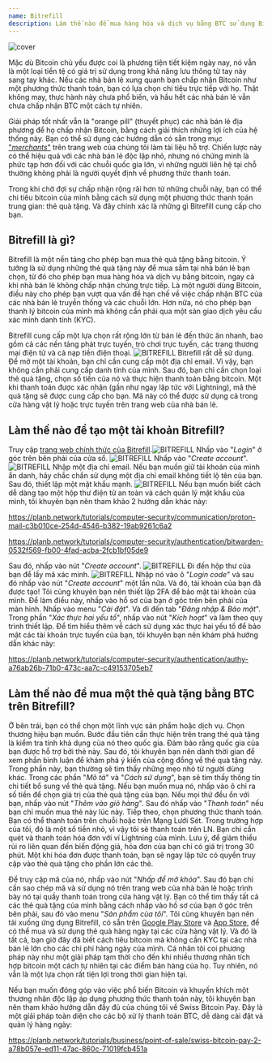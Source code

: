 ```yaml
---
name: Bitrefill
description: Làm thế nào để mua hàng hóa và dịch vụ bằng BTC sử dụng Bitrefill?
---
```

![cover](assets/cover.webp)

Mặc dù Bitcoin chủ yếu được coi là phương tiện tiết kiệm ngày nay, nó vẫn là một loại tiền tệ có giá trị sử dụng trong khả năng lưu thông từ tay này sang tay khác. Nếu các nhà bán lẻ xung quanh bạn chấp nhận Bitcoin như một phương thức thanh toán, bạn có lựa chọn chi tiêu trực tiếp với họ. Thật không may, thực hành này chưa phổ biến, và hầu hết các nhà bán lẻ vẫn chưa chấp nhận BTC một cách tự nhiên.

Giải pháp tốt nhất vẫn là "orange pill" (thuyết phục) các nhà bán lẻ địa phương để họ chấp nhận Bitcoin, bằng cách giải thích những lợi ích của hệ thống này. Bạn có thể sử dụng các hướng dẫn có sẵn trong mục ["*merchants*"](https://planb.network/tutorials/merchant) trên trang web của chúng tôi làm tài liệu hỗ trợ. Chiến lược này có thể hiệu quả với các nhà bán lẻ độc lập nhỏ, nhưng nó chứng minh là phức tạp hơn đối với các chuỗi quốc gia lớn, vì những người liên hệ tại chỗ thường không phải là người quyết định về phương thức thanh toán.

Trong khi chờ đợi sự chấp nhận rộng rãi hơn từ những chuỗi này, bạn có thể chi tiêu bitcoin của mình bằng cách sử dụng một phương thức thanh toán trung gian: thẻ quà tặng. Và đây chính xác là những gì Bitrefill cung cấp cho bạn.

## Bitrefill là gì?

Bitrefill là một nền tảng cho phép bạn mua thẻ quà tặng bằng bitcoin. Ý tưởng là sử dụng những thẻ quà tặng này để mua sắm tại nhà bán lẻ bạn chọn, từ đó cho phép bạn mua hàng hóa và dịch vụ bằng bitcoin, ngay cả khi nhà bán lẻ không chấp nhận chúng trực tiếp. Là một người dùng Bitcoin, điều này cho phép bạn vượt qua vấn đề hạn chế về việc chấp nhận BTC của các nhà bán lẻ truyền thống và các chuỗi lớn. Hơn nữa, nó cho phép bạn thanh lý bitcoin của mình mà không cần phải qua một sàn giao dịch yêu cầu xác minh danh tính (KYC).

Bitrefill cung cấp một lựa chọn rất rộng lớn từ bán lẻ đến thức ăn nhanh, bao gồm cả các nền tảng phát trực tuyến, trò chơi trực tuyến, các trang thương mại điện tử và cả nạp tiền điện thoại.
![BITREFILL](assets/notext/01.webp)
Bitrefill rất dễ sử dụng. Để mở một tài khoản, bạn chỉ cần cung cấp một địa chỉ email. Vì vậy, bạn không cần phải cung cấp danh tính của mình. Sau đó, bạn chỉ cần chọn loại thẻ quà tặng, chọn số tiền của nó và thực hiện thanh toán bằng bitcoin. Một khi thanh toán được xác nhận (gần như ngay lập tức với Lightning), mã thẻ quà tặng sẽ được cung cấp cho bạn. Mã này có thể được sử dụng cả trong cửa hàng vật lý hoặc trực tuyến trên trang web của nhà bán lẻ.

## Làm thế nào để tạo một tài khoản Bitrefill?
Truy cập [trang web chính thức của Bitrefill](https://www.bitrefill.com).![BITREFILL](assets/notext/02.webp)
Nhấp vào "*Login*" ở góc trên bên phải của cửa sổ.
![BITREFILL](assets/notext/03.webp)
Nhấp vào "*Create account*".
![BITREFILL](assets/notext/04.webp)
Nhập một địa chỉ email. Nếu bạn muốn giữ tài khoản của mình ẩn danh, hãy chắc chắn sử dụng một địa chỉ email không tiết lộ tên của bạn. Sau đó, thiết lập một mật khẩu mạnh.
![BITREFILL](assets/notext/05.webp)
Nếu bạn muốn biết cách dễ dàng tạo một hộp thư điện tử an toàn và cách quản lý mật khẩu của mình, tôi khuyên bạn nên tham khảo 2 hướng dẫn khác này:

https://planb.network/tutorials/computer-security/communication/proton-mail-c3b010ce-254d-4546-b382-19ab9261c6a2

https://planb.network/tutorials/computer-security/authentication/bitwarden-0532f569-fb00-4fad-acba-2fcb1bf05de9

Sau đó, nhấp vào nút "*Create account*".
![BITREFILL](assets/notext/06.webp)
Đi đến hộp thư của bạn để lấy mã xác minh.
![BITREFILL](assets/notext/07.webp)
Nhập nó vào ô "*Login code*" và sau đó nhấp vào nút "*Create account*" một lần nữa.
Và đó, tài khoản của bạn đã được tạo!
Tôi cũng khuyên bạn nên thiết lập 2FA để bảo mật tài khoản của mình. Để làm điều này, nhấp vào hồ sơ của bạn ở góc trên bên phải của màn hình.
Nhấp vào menu "*Cài đặt*".
Và đi đến tab "*Đăng nhập & Bảo mật*".
Trong phần "*Xác thực hai yếu tố*", nhấp vào nút "*Kích hoạt*" và làm theo quy trình thiết lập.
Để tìm hiểu thêm về cách sử dụng xác thực hai yếu tố để bảo mật các tài khoản trực tuyến của bạn, tôi khuyên bạn nên khám phá hướng dẫn khác này:

https://planb.network/tutorials/computer-security/authentication/authy-a76ab26b-71b0-473c-aa7c-c49153705eb7

## Làm thế nào để mua một thẻ quà tặng bằng BTC trên Bitrefill?

Ở bên trái, bạn có thể chọn một lĩnh vực sản phẩm hoặc dịch vụ.
Chọn thương hiệu bạn muốn.
Bước đầu tiên cần thực hiện trên trang thẻ quà tặng là kiểm tra tính khả dụng của nó theo quốc gia. Đảm bảo rằng quốc gia của bạn được hỗ trợ bởi thẻ này.
Sau đó, tôi khuyên bạn nên dành thời gian để xem phần bình luận để khám phá ý kiến của cộng đồng về thẻ quà tặng này.
Trong phần này, bạn thường sẽ tìm thấy những mẹo nhỏ từ người dùng khác.
Trong các phần "*Mô tả*" và "*Cách sử dụng*", bạn sẽ tìm thấy thông tin chi tiết bổ sung về thẻ quà tặng. 
Nếu bạn muốn mua nó, nhấp vào ô chỉ ra số tiền để chọn giá trị của thẻ quà tặng của bạn.
Nếu mọi thứ đều ổn với bạn, nhấp vào nút "*Thêm vào giỏ hàng*".
Sau đó nhấp vào "*Thanh toán*" nếu bạn chỉ muốn mua thẻ này lúc này.
Tiếp theo, chọn phương thức thanh toán. Bạn có thể thanh toán trên chuỗi hoặc trên Mạng Lưới Sét. Trong trường hợp của tôi, đó là một số tiền nhỏ, vì vậy tôi sẽ thanh toán trên LN.
Bạn chỉ cần quét và thanh toán hóa đơn với ví Lightning của mình. Lưu ý, để giảm thiểu rủi ro liên quan đến biến động giá, hóa đơn của bạn chỉ có giá trị trong 30 phút.
Một khi hóa đơn được thanh toán, bạn sẽ ngay lập tức có quyền truy cập vào thẻ quà tặng cho phần lớn các thẻ.

Để truy cập mã của nó, nhấp vào nút "*Nhấp để mở khóa*".
Sau đó bạn chỉ cần sao chép mã và sử dụng nó trên trang web của nhà bán lẻ hoặc trình bày nó tại quầy thanh toán trong cửa hàng vật lý.
Bạn có thể tìm thấy tất cả các thẻ quà tặng của mình bằng cách nhấp vào hồ sơ của bạn ở góc trên bên phải, sau đó vào menu "*Sản phẩm của tôi*".
Tôi cũng khuyên bạn nên tải xuống ứng dụng Bitrefill, có sẵn trên [Google Play Store](https://play.google.com/store/apps/details?id=com.bitrefill.app) và [App Store](https://apps.apple.com/in/app/bitrefill/id1378102623), để có thể mua và sử dụng thẻ quà hàng ngày tại các cửa hàng vật lý.
Và đó là tất cả, bạn giờ đây đã biết cách tiêu bitcoin mà không cần KYC tại các nhà bán lẻ lớn cho các chi phí hàng ngày của mình. Cá nhân tôi coi phương pháp này như một giải pháp tạm thời cho đến khi nhiều thương nhân tích hợp bitcoin một cách tự nhiên tại các điểm bán hàng của họ. Tuy nhiên, nó vẫn là một lựa chọn rất tiện lợi trong thời gian hiện tại.

Nếu bạn muốn đóng góp vào việc phổ biến Bitcoin và khuyến khích một thương nhân độc lập áp dụng phương thức thanh toán này, tôi khuyên bạn nên tham khảo hướng dẫn đầy đủ của chúng tôi về Swiss Bitcoin Pay. Đây là một giải pháp toàn diện cho các bộ xử lý thanh toán BTC, dễ dàng cài đặt và quản lý hàng ngày:

https://planb.network/tutorials/business/point-of-sale/swiss-bitcoin-pay-2-a78b057e-ed11-47ac-860c-71019fcb451a

